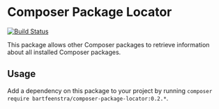 # Composer Package Locator

[![Build Status](https://travis-ci.org/bartfeenstra/composer-package-locator.svg?branch=master)](https://travis-ci.org/bartfeenstra/composer-package-locator)

This package allows other Composer packages to retrieve information about all installed Composer packages.
 
## Usage
Add a dependency on this package to your project by running
`composer require bartfeenstra/composer-package-locator:0.2.*`.
